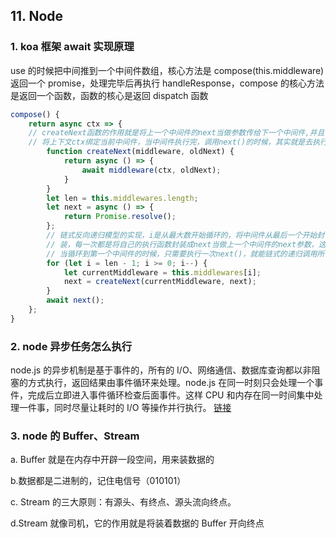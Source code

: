## 11. Node

### 1. koa 框架 await 实现原理

use 的时候把中间推到一个中间件数组，核心方法是 compose(this.middleware) 返回一个 promise，处理完毕后再执行 handleResponse，compose 的核心方法是返回一个函数，函数的核心是返回 dispatch 函数

```js
compose() {
    return async ctx => {
    // createNext函数的作用就是将上一个中间件的next当做参数传给下一个中间件,并且
    // 将上下文ctx绑定当前中间件，当中间件执行完，调用next()的时候，其实就是去执行下一个中间件
        function createNext(middleware, oldNext) {
            return async () => {
                await middleware(ctx, oldNext);
            }
        }
        let len = this.middlewares.length;
        let next = async () => {
            return Promise.resolve();
        };
        // 链式反向递归模型的实现，i是从最大数开始循环的，将中间件从最后一个开始封
        // 装，每一次都是将自己的执行函数封装成next当做上一个中间件的next参数，这样
        // 当循环到第一个中间件的时候，只需要执行一次next()，就能链式的递归调用所有中间件
        for (let i = len - 1; i >= 0; i--) {
            let currentMiddleware = this.middlewares[i];
            next = createNext(currentMiddleware, next);
        }
        await next();
    };
}
```

### 2. node 异步任务怎么执行

node.js 的异步机制是基于事件的，所有的 I/O、网络通信、数据库查询都以非阻塞的方式执行，返回结果由事件循环来处理。node.js 在同一时刻只会处理一个事件，完成后立即进入事件循环检查后面事件。这样 CPU 和内存在同一时间集中处理一件事，同时尽量让耗时的 I/O 等操作并行执行。
[链接](https://blog.csdn.net/fengqiaojiangshui/article/details/55819930)

### 3. node 的 Buffer、Stream

a. Buffer 就是在内存中开辟一段空间，用来装数据的

b.数据都是二进制的，记住电信号（010101）

c. Stream 的三大原则：有源头、有终点、源头流向终点。

d.Stream 就像司机，它的作用就是将装着数据的 Buffer 开向终点
